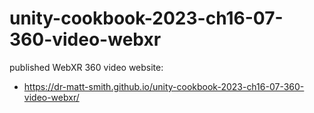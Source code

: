 # unity-cookbook-2023-ch16-07-360-video-webxr

published WebXR 360 video website:

- https://dr-matt-smith.github.io/unity-cookbook-2023-ch16-07-360-video-webxr/

  
